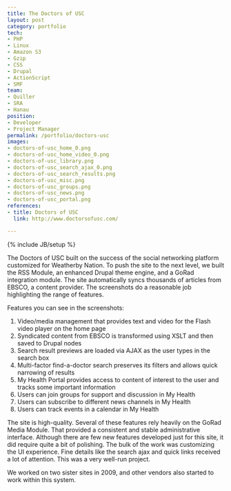```yaml
---
title: The Doctors of USC
layout: post
category: portfolio
tech:
- PHP
- Linux
- Amazon S3
- Gzip
- CSS
- Drupal
- ActionScript
- SMF
team:
- Quiller
- SRA
- Hanau
position:
- Developer
- Project Manager
permalink: /portfolio/doctors-usc
images:
- doctors-of-usc_home_0.png
- doctors-of-usc_home_video_0.png
- doctors-of-usc_library.png
- doctors-of-usc_search_ajax_0.png
- doctors-of-usc_search_results.png
- doctors-of-usc_misc.png
- doctors-of-usc_groups.png
- doctors-of-usc_news.png
- doctors-of-usc_portal.png
references:
- title: Doctors of USC
  link: http://www.doctorsofusc.com/

---
```

{% include JB/setup %}
<div id="node-13" class="node node-portfolio node-promoted">
  <div class="content clearfix">
    <div class="field field-name-body field-type-text-with-summary field-label-hidden"><div class="field-items"><div class="field-item even"><p>The Doctors of USC built on the success of the social networking platform customized for Weatherby Nation. To push the site to the next level, we built the RSS Module, an enhanced Drupal theme engine, and a GoRad integration module. The site automatically syncs thousands of articles from EBSCO, a content provider. The screenshots do a reasonable job highlighting the range of features. </p>
<!--break-->
<p>Features you can see in the screenshots:</p>
<ol><li>
		Video/media management that provides text and video for the Flash video player on the home page</li>
	<li>
		Syndicated content from EBSCO is transformed using XSLT and then saved to Drupal nodes</li>
	<li>
		Search result previews are loaded via AJAX as the user types in the search box</li>
	<li>
		Multi-factor find-a-doctor search preserves its filters and allows quick narrowing of results</li>
	<li>
		My Health Portal provides access to content of interest to the user and tracks some important information</li>
	<li>
		Users can join groups for support and discussion in My Health</li>
	<li>
		Users can subscribe to different news channels in My Health</li>
	<li>
		Users can track events in a calendar in My Health</li>
</ol><p>The site is high-quality. Several of these features rely heavily on the GoRad Media Module. That provided a consistent and stable administrative interface. Although there are few new features developed just for this site, it did require quite a bit of polishing. The bulk of the work was customizing the UI experience. Fine details like the search ajax and quick links received a lot of attention. This was a very well-run project.</p>
<p>We worked on two sister sites in 2009, and other vendors also started to work within this system.</p>
</div></div></div>  </div>
</div>
